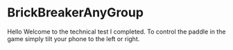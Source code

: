 # BrickBreakerAnyGroup
Hello Welcome to the technical test I completed. To control the paddle in the game simply tilt your phone to the left or right.
